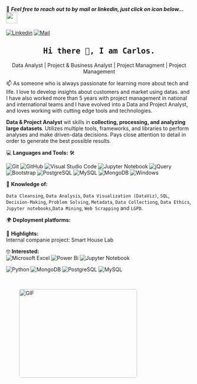 <!--

## Complete list of github markdown emoji markup
https://gist.github.com/rxaviers/7360908

## technologies Icons 
https://simpleicons.org/

-->
📝 ***Feel free to reach out to by mail or linkedin, just click on icon below...*** <img src="https://media.giphy.com/media/WUlplcMpOCEmTGBtBW/giphy.gif" width="30"> 
<br>
<br>
[![Linkedin](https://img.shields.io/badge/LinkedIn-Carlos%20C.Silva-blue?logo=Linkedin&logoColor=blue&labelColor=black)](https://www.linkedin.com/in/carloscsrodrigo/)
[![Mail](https://img.shields.io/badge/Gmail-carloscsrodrigo@gmail.com-blue?logo=Gmail&logoColor=red&labelColor=black)](mailto:carloscsrodrigo@gmail.com)
<br>

<h2 align='center'><samp><strong>Hi there 👋, I am Carlos. </strong></samp></h2>

<p align='center'>Data Analyst | Project & Business Analyst | Project Managment | Project Management</p>

<p align='left'> 📫 As someone who is always passionate for learning more about tech and life. I love to develop insights about customers and market using datas. and I have also worked more than 5 years with project management in national and international teams and I have evolved into a Data and Project Analyst, and loves working with cutting edge tools and technologies.</p>

**Data & Project Analyst** wit skills in **collecting, processing, and analyzing large datasets**. Utilizes multiple tools, frameworks, and libraries to perform analyses and make driven-data decisions. Pays close attention to detail in order to generate the best possible results.

💻 **Languages and Tools:** 🛠️<br>

![Git](https://img.shields.io/badge/-Git-000000?style=flat&logo=git&logoColor=F05032&labelColor=ffffff)
![GitHub](https://img.shields.io/badge/-GitHub-000000?style=flat&logo=github&logoColor=000000&labelColor=ffffff)
![Visual Studio Code](https://img.shields.io/badge/-VSCode-000000?style=flat&logo=visual-studio-code&labelColor=007ACC)
![Jupyter Notebook](https://img.shields.io/badge/-Jupyter%20Notebook-000000?style=flat&logo=Jupyter&logoColor=orange&labelColor=gray)
![jQuery](https://img.shields.io/badge/-jQuery-000000?style=flat&logo=jQuery&logoColor=0769AD&labelColor=ffffff)
![Bootstrap](https://img.shields.io/badge/-Bootstrap-000000?style=flat&logo=bootstrap&logoColor=ffffff&labelColor=563D7C)
![PostgreSQL](https://img.shields.io/badge/-PostgreSQL-000000?style=flat&logo=postgresql&logoColor=ffffff&labelColor=336791)
![MySQL](https://img.shields.io/badge/-MySQL-000000?style=flat&logo=mysql&labelColor=ffffff)
![MongoDB](https://img.shields.io/badge/-MongoDB-000000?style=flat&logo=mongodb&labelColor=ffffff)
![Windows](https://img.shields.io/badge/-Windows-000000?style=flat&logo=windows&logoColor=ffffff&labelColor=0078D6)


🧐 **Knowledge of:**<br>

`Data Cleansing`, `Data Analysis`, `Data Visualization (DataViz)`, `SQL`, `Decision-Making`, `Problem Solving`, `Metadata`, `Data Collectiong`, `Data Ethics`, `Jupyter notebooks`,`Data Mining`, `Web Scrapping` and `LGPD`.


🌍 **Deployment platforms:**<br>

<!--
##<img alt="Github Pages" width="20px" height="20px" src="https://techcrunch.com/wp-content/uploads/2010/07/github-logo.png" />![Github Pages]##
##(https://img.shields.io/badge/-Github%20Pages-000000?style=flat&logo=github-pages) ![Heroku](https://img.shields.io/badge/-Heroku-000000?##style=flat&logo=heroku&labelColor=430098) ![Netlify](https://img.shields.io/badge/-Netlify-000000?style=flat&logo=netlify&labelColor=000000)
-->

🚩 **Highlights:** <br>
<span>Internal companie project: Smart House Lab </span>


🤓 **Interested:** <br>
![Microsoft Excel](https://img.shields.io/badge/Microsoft_Excel-217346?style=flat&logo=microsoft-excel&logoColor=white)
![Power Bi](https://img.shields.io/badge/power_bi-F2C811?style=flat&logo=powerbi&logoColor=black)
![Jupyter Notebook](https://img.shields.io/badge/jupyter-%23FA0F00.svg?style=flat&logo=jupyter&logoColor=white)

![Python](https://img.shields.io/badge/-Python-000000?style=flat&logo=python&labelColor=black)
![MongoDB](https://img.shields.io/badge/-MongoDB-000000?style=flat&logo=mongodb&labelColor=ffffff)
![PostgreSQL](https://img.shields.io/badge/-PostgreSQL-000000?style=flat&logo=postgresql&logoColor=ffffff&labelColor=336791)
![MySQL](https://img.shields.io/badge/-MySQL-000000?style=flat&logo=mysql&labelColor=ffffff)



<!-- ✅  **GitHub Extra Pins**

[![ReadMe Card](https://github-readme-stats.vercel.app/api/pin/?username=ahmad-sawalqeh&repo=my_resume)](https://github.com/ahmad-sawalqeh/my_resume) -->

</br>
<p style="display: flex; justify-contect: space-between;">
<img style="border-radius: 5px; margin: 0 0 5px 35px;" alt="GIF" width="320px" height="240px" src="https://marketbusinessnews.com/wp-content/uploads/2020/10/1-Predictive-Analytics-GIF-for-article.gif" />
</p>

<!---
carloscsrodrigo/carloscsrodrigo is a ✨ special ✨ repository because its `README.md` (this file) appears on your GitHub profile.
You can click the Preview link to take a look at your changes.
--->
